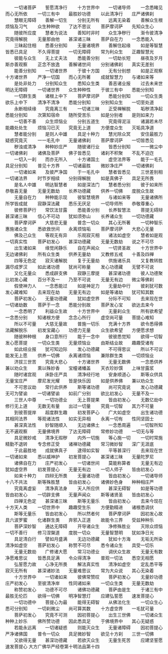 <!-- { "loadSidebar": true } -->
　　一切诸菩萨　　誓愿清净行
　　十方世界中　　一切诸导师
　　一念悉睹见　　而心无所依
　　一切三有中　　最胜妙功德
　　以此清净行　　庄严诸佛刹
　　慧眼无障碍　　善解一切生
　　分别无所有　　远离无染着
　　善解众生根　　烦恼及习气
　　众生种种欲　　了达不思议
　　菩萨摩诃萨　　先知众生心
　　随彼所应度　　慧者为说法
　　善知时非时　　众生净秽行
　　渐令彼清净　　究竟得解脱
　　无量那由他　　甚深诸三昧
　　菩萨自在力　　一念悉能入
　　三昧起住相　　悉善分别知
　　无量诸境界　　善解住起缘
　　如是等智慧　　皆悉已具足
　　不久得菩提　　一切无障碍
　　常为利众生　　正趣智慧光
　　彼能与众生　　无上丈夫法
　　悉能善分别　　一切劫长短
　　昼夜及岁月　　斯亦善观察
　　正念不放逸　　善解诸世间
　　分别诸佛刹　　真实无差别
　　能善分别知　　一切诸世界
　　于彼十方国　　无有分别想
　　如是正观察　　十方诸世界
　　严净一切国　　而心无所著
　　成就智慧力　　与诸如来等
　　是处非处力　　分别知众生
　　悉知众生类　　善恶诸业报
　　过去未来世　　明达无障碍
　　一切诸世界　　众生种种性
　　于彼三有中　　悉能分别知
　　一切群生类　　诸根上中下
　　菩萨摩诃萨　　悉能分别知
　　一切众生类　　欲乐上中下
　　清净不清净　　悉能分别知
　　分别知众生　　一切至处道
　　永断相续缘　　究竟离三有
　　一切诸三昧　　正受禅解脱
　　垢秽清净起　　悉能分别知
　　次第知宿命　　随所受苦乐
　　如是分别者　　是则如来力
　　一切善不善　　众生烦恼业
　　分别五道生　　究竟得泥洹
　　诸漏若未尽　　能趣处处生
　　烦恼习已灭　　究竟无上道
　　方便度众生　　灭垢具净道
　　慧者能分别　　是则人中雄
　　具足十种力　　慧光除众冥
　　安住最胜力　　疑惑究竟灭
　　一一毛孔中　　无量诸佛刹
　　菩萨摩诃萨　　一切皆悉见
　　秽浊或清净　　种种妙庄严
　　随彼诸行业　　皆悉分别知
　　一一微尘中　　一切诸佛刹
　　诸佛及菩萨　　佛子皆悉见
　　诸刹不积聚　　不乱不迫迮
　　一切入一刹　　而亦无所入
　　十方诸国土　　虚空法界等
　　能于一毛孔　　具足分别知
　　普见十方界　　一切诸最胜
　　微妙净庄严　　一切诸佛刹
　　一切诸如来　　及彼严净国
　　于一毛孔中　　慧者皆悉见
　　三世差别相　　一切诸法界
　　时节岁相续　　分别得解脱
　　如是真佛子　　具足无所畏
　　是名人中雄　　明达智慧者
　　如是深法门　　慧者悉分别
　　彼于如来所　　恭敬喜无量
　　无量无数劫　　长养功德藏
　　供养一切佛　　度脱众生故
　　无量自在力　　种种能示现
　　彼智慧境界　　与诸如来等
　　无量诸佛所　　所学皆成就
　　寂静深法藏　　悉乐无厌足
　　一切导师所　　恭敬尊重心
　　彼修菩萨行　　常饮法甘露
　　悉能善分别　　长养智慧法
　　菩提无碍辩　　甚深诸三昧
　　信心不可动　　犹如须弥山
　　长养诸众生　　一切功德藏
　　菩萨摩诃萨　　大慈悲无量
　　普念一切众　　其心无所著
　　一切种智乐　　惠施诸众生
　　悉欲救世间　　永离烦恼垢
　　菩萨摩诃萨　　大悲心无量
　　佛及己众生　　等观无有异
　　乐观寂灭相　　诸法如虚空
　　慧者如是观　　一切真实性
　　菩萨初发心　　甚深功德藏
　　无量无数劫　　说之不可尽
　　出生诸如来　　缘觉闲静乐
　　自在声闻众　　一切贤圣故
　　十方世界中　　无边诸佛刹
　　所有众生类　　供养无量劫
　　又教修五戒　　十善及四禅
　　四等无色定　　寂灭诸解脱
　　复于无量劫　　供施诸乐具
　　又复教转胜　　漏尽成罗汉
　　如此诸功德　　犹尚可称量
　　发心功德藏　　无譬不可说
　　又化无量众　　悉成辟支佛
　　寂静三摩提　　甚深诸功德
　　彼人功德聚　　比初发心藏
　　百分不及一　　乃至不可说
　　无量无有边　　微尘等佛刹
　　假使神力人　　一念悉能过
　　如是神足力　　无量劫中行
　　彼刹犹可数　　发心藏难知
　　去来现在劫　　无量无有边
　　如是等诸劫　　犹可知其数
　　菩萨初发心　　无量功德藏
　　犹如虚空界　　分际不可知
　　去来现在世　　一切诸劫数
　　菩萨于一念　　悉能分别故
　　菩萨发心宝　　欲达去来今
　　一念悉明了　　利益众生故
　　十方世界中　　无量刹众生
　　所有欲希望　　一念悉分别
　　知诸根方便　　念念心所行
　　虚空尚可量　　菩提心难知
　　所以不可量　　大慈无量故
　　普施一切乐　　充满十方界
　　欲令悉得佛　　法藏解脱乐
　　初发宝藏心　　功德力无量
　　众生欲希望　　方便愿求想
　　随彼种种根　　身口意所行
　　能于一念中　　彼彼悉觉知
　　欲得一切智　　发心愿菩提
　　一切众生类　　无量烦恼业
　　由斯结业故　　趣趣受诸有
　　如此结业报　　犹可知边际
　　发心功德藏　　不可得思议
　　所以不可议　　能发无上愿
　　供养一切佛　　永离诸烦恼
　　兼除群生类　　一切烦恼业
　　济拔三世苦　　究竟大悲心
　　十方诸世界　　无量无数佛
　　一念悉供养　　兼以劝众生
　　熏以殊妙香　　宝幢诸幡盖
　　天衣珍妙馔　　上味甘露浆
　　随时诸宫观　　床卧庄严具
　　清净经行地　　安身顺道心
　　斯等众供具　　无量宝庄严
　　摩尼发光耀　　皆是快乐因
　　如是供养佛　　兼以劝众生
　　不可思议劫　　常行此供养
　　斯等诸功德　　尚可究竟说
　　发心功德藏　　无可为譬谕
　　一切诸譬谕　　如前广分别
　　欲比初发心　　无量不及一
　　三世人中尊　　一切功德业
　　无上菩提果　　皆由初发心
　　无数亿劫中　　修行无上道
　　无数无有量　　出过一切量
　　究竟一切智　　其力不可量
　　到彼菩提岸　　超度群生趣
　　初发菩萨心　　广大如虚空
　　出生诸功德　　其相同法界
　　等观诸法性　　如实无异相
　　永离一切有　　性同坚固士
　　甚深真法性　　妙智随顺入
　　无边诸佛土　　一念悉周遍
　　一切智所知　　无不遍观察
　　无量佛境界　　了达无障碍
　　常修妙功德　　一切无与等
　　具足微妙戒　　清净无瑕秽
　　内外一切施　　等心施一切
　　一切时常施　　精勤不退转
　　专念修正受　　诸禅功德藏
　　常习微妙智　　深广无涯底
　　于此最胜地　　成就佛真子
　　逮得如实智　　平等甚深行
　　去来现在世　　一切诸如来
　　悉以威神护　　初发菩提心
　　甚深诸三昧　　无量陀罗尼
　　诸佛自在力　　庄严初发心
　　一切诸世间　　莫能称算者
　　无量无有边　　犹如虚空界
　　初发菩提心　　无量无有边
　　一切人师子　　皆由初发心
　　如来十种力　　四辩无所畏
　　无量诸功德　　皆由初发心
　　一切诸导师　　十八不共法
　　斯等殊胜慧　　皆由初发心
　　诸佛妙色身　　种种相庄严
　　究竟离虚妄　　清净真法身
　　天人所应供　　甚深无碍智
　　如是等功德　　皆由初发心
　　一切辟支佛　　无量声闻众
　　斯等诸贤圣　　皆由初发心
　　四禅无色定　　甚深诸三昧
　　斯等无量乐　　皆由初发心
　　去来今现在　　十方天人类
　　一切世界中　　趣趣受生乐
　　方便勤精进　　诸根悉调伏
　　斯等无量乐　　皆由初发心
　　所以然者何　　菩萨摩诃萨
　　因初发心故　　具六波罗蜜
　　化诸群生类　　弃邪入正道
　　故能令三界　　受兹种种乐
　　菩萨深妙智　　通达无障碍
　　开导诸众生　　净修殊胜业
　　灭除众烦恼　　一切不善行
　　修习涅槃道　　度脱一切众
　　无量智慧明　　犹如净日光
　　具足清白行　　譬如月盛满
　　无边功德藏　　犹如十方海
　　无垢无所染　　清净如虚空
　　菩萨初发心　　称赞不可尽
　　悉令诸众生　　具受一切乐
　　无量无数劫　　广修诸大愿
　　常习功德业　　调伏众生故
　　无量无有数　　净愿难思议
　　皆悉具足满　　令众得清净
　　普观一切法　　悉空无相愿
　　弘誓愿力故　　心净无所畏
　　解法真实性　　清净如虚空
　　定乱悉平等　　寂灭无所有
　　甚深诸妙法　　无量难思议
　　常为大众说　　其心无染着
　　十方世界中　　一切诸如来
　　彼佛常赞叹　　菩萨初发心
　　无量妙功德　　庄严初发心
　　至彼清净岸　　性同诸如来
　　一切众生类　　无量无数劫
　　称赞初发心　　功德不可尽
　　诸佛功德藏　　菩萨由是生
　　于诸三有中　　最胜无伦匹
　　欲得一切佛　　明净智慧灯
　　应建弘誓愿　　速发菩提心
　　一切功德中　　菩提心为最
　　能得无碍智　　从佛法化生
　　一切众生心　　悉可分别知
　　一切刹微尘　　尚可算其数
　　十方虚空界　　一毛犹可量
　　菩萨初发心　　究竟不可测
　　因初菩提心　　出生三世佛
　　一切诸众生　　种种上妙乐
　　佛所赞功德　　因此悉具足
　　于佛境界中　　其心无疑惑
　　若能永远离　　一切诸疑惑
　　则能灭众生　　无量诸障碍
　　因初菩提心　　严净诸佛国
　　普令一切众　　具足微妙智
　　欲见十方刹　　三世一切佛
　　又欲得无量　　甚深功德藏
　　若欲灭众生　　无量生死苦
　　应建坚誓愿　　速发菩提心
大方广佛华严经卷第十明法品第十四
